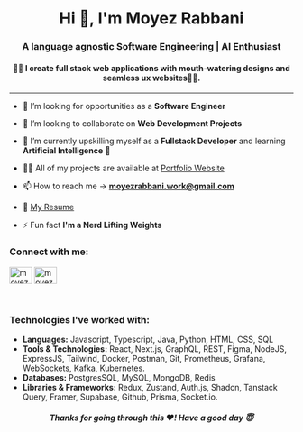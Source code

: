 <h1 align="center">Hi 👋, I'm Moyez Rabbani</h1>
<h3 align="center">A language agnostic Software Engineering | AI Enthusiast </h3>

<h4 align="center">🧑‍💻 I create full stack web applications with mouth-watering designs and seamless ux websites🧑‍💻.</h4>

---
- 🤝 I’m looking for  opportunities as a **Software Engineer**

- 👯 I’m looking to collaborate on **Web Development Projects**

- 🌱 I’m currently upskilling myself as a **Fullstack Developer** and learning **Artificial Intelligence** 🤖

- 👨‍💻 All of my projects are available at [Portfolio Website](https://moyezrabbani.dev/)

- 📫 How to reach me -> **moyezrabbani.work@gmail.com**

- 📄 [My Resume](https://moyezrabbani.dev/resume.pdf)

- ⚡ Fun fact **I'm a Nerd Lifting Weights**




<h3 align="left">Connect with me:</h3>
<p align="left">
<a href="https://twitter.com/moyezrabbani" target="blank"><img align="center" src="https://raw.githubusercontent.com/rahuldkjain/github-profile-readme-generator/master/src/images/icons/Social/twitter.svg" alt="moyezrabbani" height="30" width="40" /></a>
<a href="https://linkedin.com/in/moyezr" target="blank"><img align="center" src="https://raw.githubusercontent.com/rahuldkjain/github-profile-readme-generator/master/src/images/icons/Social/linked-in-alt.svg" alt="moyezr" height="30" width="40" /></a>
</p>

<br />

<h3 align="left">Technologies I've worked with:</h3>

- **Languages:** Javascript, Typescript, Java, Python, HTML, CSS, SQL
- **Tools & Technologies:** React, Next.js, GraphQL, REST, Figma, NodeJS, ExpressJS, Tailwind, Docker, Postman, Git,
Prometheus, Grafana, WebSockets, Kafka, Kubernetes.
- **Databases:** PostgresSQL, MySQL, MongoDB, Redis
- **Libraries & Frameworks:** Redux, Zustand, Auth.js, Shadcn, Tanstack Query, Framer, Supabase, Github, Prisma, Socket.io.


<h5 align="center"> Thanks for going through this ❤️! Have a good day 😇</h5>
